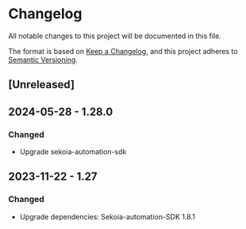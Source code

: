 # Changelog

All notable changes to this project will be documented in this file.

The format is based on [Keep a Changelog](https://keepachangelog.com/en/1.0.0/),
and this project adheres to [Semantic Versioning](https://semver.org/spec/v2.0.0.html).

## [Unreleased]

## 2024-05-28 - 1.28.0

### Changed

- Upgrade sekoia-automation-sdk

## 2023-11-22 - 1.27

### Changed

- Upgrade dependencies: Sekoia-automation-SDK 1.8.1
